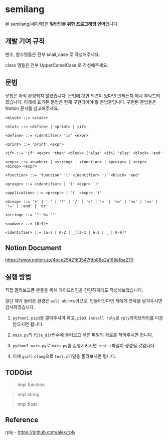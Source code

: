 # semilang

본 semilang(세미랭)은 **일반인을 위한 프로그래밍 언어**입니다.


## 개발 기여 규칙

변수, 함수명들은 전부 snail_case 로 작성해주세요.

class 명들은 전부 UpperCamelCase 로 작성해주세요.


## 문법

문법은 아직 완성되지 않았습니다. 문법에 대한 의견이 있다면 언제든지 제시 부탁드리겠습니다.
아래에 표기된 문법은 현재 구현되어야 할 문법들입니다. 구현된 문법들은 Notion 문서를 참고해주세요.

    <block> ::= <stat>+
    
    <stat> ::= <define> | <print> | <if>
    
    <define> ::= <identifier> 'is' <expr>
    
    <print> ::= 'print' <expr>
    
    <if> ::= 'if' <expr> 'then' <block> ('else' <if>) 'else' <block> 'end'

    <expr> ::= <number> | <string> | <function> | <prexpr> | <expr> <binop> <expr>
    
    <function> ::= 'function' '(' <identifier> ')' <block> 'end'

    <prexpr> ::= <identifier> | '(' <expr> ')'

    <application> ::= <prexpr> | '(' <expr> ')'
    
    <binop> ::= '+' | '-' | '*' | '/' | '<' | '>' | '<=' | '>=' | '==' | '!=' | 'and' | 'or'

    <string> ::= '"' %s '"'
    
    <number> ::= [0-9]+
    
    <identifier> ::= [a-z | A-Z | _][a-z | A-Z | _ | 0-9]*


## Notion Document

https://www.notion.so/4bce2542163547fdb88e2a168efba270


## 실행 방법

직접 돌려보고픈 분들을 위해 가이드라인을 간단하게라도 작성해보겠습니다.

일단 제가 돌려본 환경은 `wsl2 ubuntu`이므로, 안돌아간다면 저에게 연락을 남겨주시면 감사하겠습니다.

1. `python3`, `pip3`을 깔아주셔야 하고, `pip3 install rply`로 `rply`라이브러리를 다운받으시면 됩니다.

2. `main.py`의 `file_dir`변수에 돌려보고 싶은 파일의 경로를 적어주시면 됩니다.

3. `python3 main.py`로 `main.py`를 실행시키시면 `test.c`파일이 생성될 것입니다.

4. 이제 `gcc`나 `clang`으로 `test.c`파일을 돌려보시면 됩니다.


## TODOist

> impl function

> impl string

> impl float


## Reference

rply - https://github.com/alex/rply

